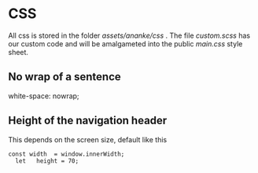 # CSS
All css is stored in the folder *assets/ananke/css* . The file *custom.scss* has our custom code and will be amalgameted into the public *main.css* style sheet.

## No wrap of a sentence
white-space: nowrap;

## Height of the navigation header

This depends on the screen size, default like this

```
const width  = window.innerWidth;
  let   height = 70;
```